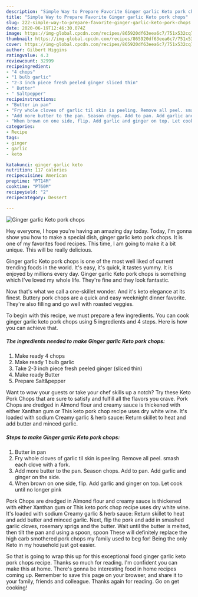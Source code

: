 ```yaml
---
description: "Simple Way to Prepare Favorite Ginger garlic Keto pork chops"
title: "Simple Way to Prepare Favorite Ginger garlic Keto pork chops"
slug: 222-simple-way-to-prepare-favorite-ginger-garlic-keto-pork-chops
date: 2020-06-19T12:46:30.074Z
image: https://img-global.cpcdn.com/recipes/865920df63eea6c7/751x532cq70/ginger-garlic-keto-pork-chops-recipe-main-photo.jpg
thumbnail: https://img-global.cpcdn.com/recipes/865920df63eea6c7/751x532cq70/ginger-garlic-keto-pork-chops-recipe-main-photo.jpg
cover: https://img-global.cpcdn.com/recipes/865920df63eea6c7/751x532cq70/ginger-garlic-keto-pork-chops-recipe-main-photo.jpg
author: Gilbert Higgins
ratingvalue: 4.3
reviewcount: 32999
recipeingredient:
- "4 chops"
- "1 bulb garlic"
- "2-3 inch piece fresh peeled ginger sliced thin"
- " Butter"
- " Saltpepper"
recipeinstructions:
- "Butter in pan"
- "Fry whole cloves of garlic til skin is peeling. Remove all peel. smash each clove with a fork."
- "Add more butter to the pan. Season chops. Add to pan. Add garlic and ginger on the side."
- "When brown on one side, flip. Add garlic and ginger on top. Let cook until no longer pink"
categories:
- Recipe
tags:
- ginger
- garlic
- keto

katakunci: ginger garlic keto 
nutrition: 117 calories
recipecuisine: American
preptime: "PT14M"
cooktime: "PT60M"
recipeyield: "2"
recipecategory: Dessert

---
```



![Ginger garlic Keto pork chops](https://img-global.cpcdn.com/recipes/865920df63eea6c7/751x532cq70/ginger-garlic-keto-pork-chops-recipe-main-photo.jpg)

Hey everyone, I hope you're having an amazing day today. Today, I'm gonna show you how to make a special dish, ginger garlic keto pork chops. It is one of my favorites food recipes. This time, I am going to make it a bit unique. This will be really delicious.

Ginger garlic Keto pork chops is one of the most well liked of current trending foods in the world. It's easy, it's quick, it tastes yummy. It is enjoyed by millions every day. Ginger garlic Keto pork chops is something which I've loved my whole life. They're fine and they look fantastic.

Now that&#39;s what we call a one-skillet wonder. And it&#39;s keto elegance at its finest. Buttery pork chops are a quick and easy weeknight dinner favorite. They&#39;re also filling and go well with roasted veggies.


To begin with this recipe, we must prepare a few ingredients. You can cook ginger garlic keto pork chops using 5 ingredients and 4 steps. Here is how you can achieve that.

<!--inarticleads1-->

##### The ingredients needed to make Ginger garlic Keto pork chops:

1. Make ready 4 chops
1. Make ready 1 bulb garlic
1. Take 2-3 inch piece fresh peeled ginger (sliced thin)
1. Make ready  Butter
1. Prepare  Salt&amp;pepper


Want to wow your guests or take your chef skills up a notch? Try these Keto Pork Chops that are sure to satisfy and fulfill all the flavors you crave. Pork Chops are dredged in Almond flour and creamy sauce is thickened with either Xanthan gum or This keto pork chop recipe uses dry white wine. It&#39;s loaded with sodium Creamy garlic &amp; herb sauce: Return skillet to heat and add butter and minced garlic. 

<!--inarticleads2-->

##### Steps to make Ginger garlic Keto pork chops:

1. Butter in pan
1. Fry whole cloves of garlic til skin is peeling. Remove all peel. smash each clove with a fork.
1. Add more butter to the pan. Season chops. Add to pan. Add garlic and ginger on the side.
1. When brown on one side, flip. Add garlic and ginger on top. Let cook until no longer pink


Pork Chops are dredged in Almond flour and creamy sauce is thickened with either Xanthan gum or This keto pork chop recipe uses dry white wine. It&#39;s loaded with sodium Creamy garlic &amp; herb sauce: Return skillet to heat and add butter and minced garlic. Next, flip the pork and add in smashed garlic cloves, rosemary sprigs and the butter. Wait until the butter is melted, then tilt the pan and using a spoon, spoon These will definitely replace the high carb smothered pork chops my family used to beg for! Being the only Keto in my household just got easier. 

So that is going to wrap this up for this exceptional food ginger garlic keto pork chops recipe. Thanks so much for reading. I'm confident you can make this at home. There's gonna be interesting food in home recipes coming up. Remember to save this page on your browser, and share it to your family, friends and colleague. Thanks again for reading. Go on get cooking!
